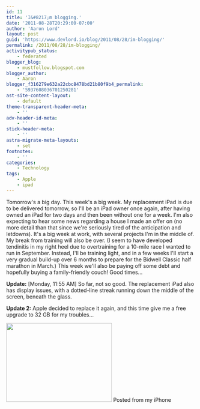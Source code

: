 ```yaml
---
id: 11
title: 'I&#8217;m blogging.'
date: '2011-08-28T20:29:00-07:00'
author: 'Aaron Lord'
layout: post
guid: 'https://www.devlord.io/blog/2011/08/28/im-blogging/'
permalink: /2011/08/28/im-blogging/
activitypub_status:
    - federated
blogger_blog:
    - mustfollow.blogspot.com
blogger_author:
    - Aaron
blogger_f316279e632a22cbc8478bd21b80f9b4_permalink:
    - '5937608036701250281'
ast-site-content-layout:
    - default
theme-transparent-header-meta:
    - ''
adv-header-id-meta:
    - ''
stick-header-meta:
    - ''
astra-migrate-meta-layouts:
    - set
footnotes:
    - ''
categories:
    - Technology
tags:
    - Apple
    - ipad
---
```


Tomorrow's a big day. This week's a big week. My replacement iPad is due to be delivered tomorrow, so I'll be an iPad owner once again, after having owned an iPad for two days and then been without one for a week. I'm also expecting to hear some news regarding a house I made an offer on (no more detail than that since we're seriously tired of the anticipation and letdowns). It's a big week at work, with several projects I'm in the middle of. My break from training will also be over. (I seem to have developed tendinitis in my right heel due to overtraining for a 10-mile race I wanted to run in September. Instead, I'll be training light, and in a few weeks I'll start a very gradual build-up over 6 months to prepare for the Bidwell Classic half marathon in March.) This week we'll also be paying off some debt and hopefully buying a family-friendly couch! Good times...

<strong>Update:</strong> [Monday, 11:55 AM] So far, not so good. The replacement iPad also has display issues, with a dotted-line streak running down the middle of the screen, beneath the glass.

<strong>Update 2:</strong> Apple decided to replace it again, and this time give me a free upgrade to 32 GB for my troubles...

<img src="http://lh4.ggpht.com/-VH1oVwemhEI/Tlvg8g0mlLI/AAAAAAAAJ7M/bDX-IqSV8T0/s288/1.jpg" alt="" width="281" height="210" border="0" />
Posted from my iPhone